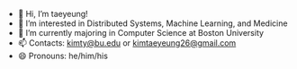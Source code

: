 - 👋 Hi, I’m taeyeung!
- 👀 I’m interested in Distributed Systems, Machine Learning, and Medicine
- 🌱 I’m currently majoring in Computer Science at Boston University
- 📫 Contacts: kimty@bu.edu or kimtaeyeung26@gmail.com
- 😄 Pronouns: he/him/his

<!---
taekim26/taekim26 is a ✨ special ✨ repository because its `README.md` (this file) appears on your GitHub profile.
You can click the Preview link to take a look at your changes.
--->

